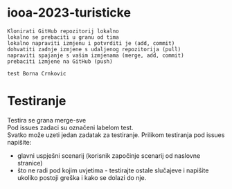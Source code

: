 # iooa-2023-turisticke


    Klonirati GitHub repozitorij lokalno
    lokalno se prebaciti u granu od tima
    lokalno napraviti izmjenu i potvrditi je (add, commit)
    dohvatiti zadnje izmjene s udaljenog repozitorija (pull)
    napraviti spajanje s vašim izmjenama (merge, add, commit)
    prebaciti izmjene na GitHub (push)

    test Borna Crnkovic

# Testiranje
Testira se grana merge-sve  
Pod issues zadaci su označeni labelom test.  
Svatko može uzeti jedan zadatak za testiranje. Prilikom testiranja pod issues napišite:
 - glavni uspješni scenarij (korisnik započinje scenarij od naslovne stranice)
 - što ne radi pod kojim uvjetima - testirajte ostale slučajeve i napišite ukoliko postoji greška i kako se dolazi do nje.


 
 
